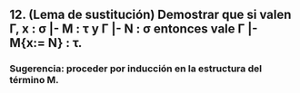 ## 12. (Lema de sustitución) Demostrar que si valen Γ, x : σ |- M : τ y Γ |- N : σ entonces vale Γ |- M{x:= N} : τ.

### Sugerencia: proceder por inducción en la estructura del término M.
